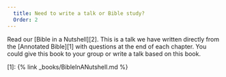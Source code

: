 ```yaml
---
  title: Need to write a talk or Bible study?
  Order: 2
---
```

Read our [Bible in a Nutshell][2]. This is a talk we have written directly from the [Annotated Bible][1] with questions at the end of each chapter. You could give this book to your group or write a talk based on this book.

[1]: {% link _books/BibleInANutshell.md %}
